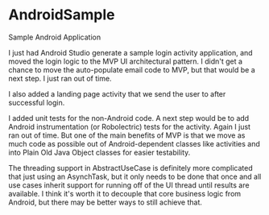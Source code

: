 # AndroidSample
Sample Android Application

I just had Android Studio generate a sample login activity application, and moved the login logic to the MVP UI architectural pattern.
I didn't get a chance to move the auto-populate email code to MVP, but that would be a next step. I just ran out of time.

I also added a landing page activity that we send the user to after successful login.

I added unit tests for the non-Android code. A next step would be to add Android instrumentation (or Robolectric) tests for the activity.
Again I just ran out of time. But one of the main benefits of MVP is that we move as much code as possible out of Android-dependent classes
like activities and into Plain Old Java Object classes for easier testability.

The threading support in AbstractUseCase is definitely more complicated that just using an
AsynchTask, but it only needs to be done that once and all use cases inherit support for
running off of the UI thread until results are available. I think it's worth it to decouple that
core business logic from Android, but there may be better ways to still achieve that.